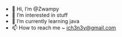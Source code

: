 - 👋 Hi, I’m @Zwampy
- 👀 I’m interested in stuff
- 🌱 I’m currently learning java
- 📫 How to reach me  ~ ich3n3y@gmail.com

<!---
Zwampyh/Zwampyh is a ✨ special ✨ repository because its `README.md` (this file) appears on your GitHub profile.
You can click the Preview link to take a look at your changes.
--->
